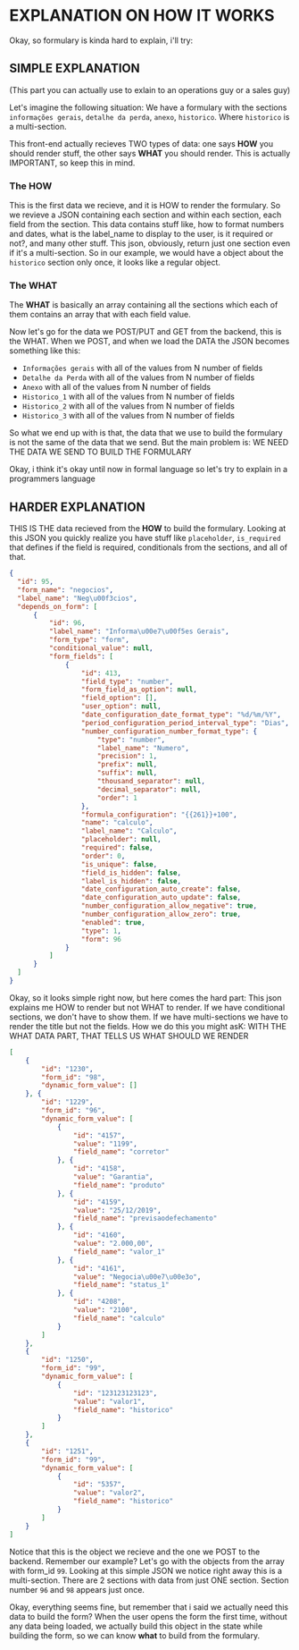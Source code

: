 # EXPLANATION ON HOW IT WORKS

Okay, so formulary is kinda hard to explain, i'll try:

## SIMPLE EXPLANATION
(This part you can actually use to exlain to an operations guy or a sales guy)

Let's imagine the following situation: 
We have a formulary with the sections `informações gerais`, `detalhe da perda`, `anexo`, `historico`. Where `historico` is a multi-section.

This front-end actually recieves TWO types of data: one says __HOW__ you should render stuff, the other says __WHAT__ you should render. 
This is actually IMPORTANT, so keep this in mind.

### The HOW
This is the first data we recieve, and it is HOW to render the formulary. So we revieve a JSON containing each section and within each section, each field from the section.
This data contains stuff like, how to format numbers and dates, what is the label_name to display to the user, is it required or not?, and many other stuff. This json, obviously, return just one section even if it's a multi-section. So in our example, we would have a object about the `historico` section only once, it looks like a regular object.

### The WHAT
The __WHAT__ is basically an array containing all the sections which each of them contains an array that with each field value.

Now let's go for the data we POST/PUT and GET from the backend, this is the WHAT.
When we POST, and when we load the DATA the JSON becomes something like this:
- `Informações gerais` with all of the values from N number of fields
- `Detalhe da Perda`  with all of the values from N number of fields
- `Anexo`  with all of the values from N number of fields
- `Historico_1`  with all of the values from N number of fields
- `Historico_2`  with all of the values from N number of fields
- `Historico_3`  with all of the values from N number of fields


So what we end up with is that, the data that we use to build the formulary is not the same of the data that we send. But the main problem is: 
WE NEED THE DATA WE SEND TO BUILD THE FORMULARY

Okay, i think it's okay until now in formal language so let's try to explain in a programmers language

## HARDER EXPLANATION

THIS IS THE data recieved from the __HOW__ to build the formulary. Looking at this JSON you quickly realize you have stuff like `placeholder`, `is_required` that defines if the field is required, conditionals from the sections, and all of that.

```json
{
  "id": 95,
  "form_name": "negocios",
  "label_name": "Neg\u00f3cios",
  "depends_on_form": [
      {
          "id": 96,
          "label_name": "Informa\u00e7\u00f5es Gerais",
          "form_type": "form",
          "conditional_value": null,
          "form_fields": [
              {
                  "id": 413,
                  "field_type": "number",
                  "form_field_as_option": null,
                  "field_option": [],
                  "user_option": null,
                  "date_configuration_date_format_type": "%d/%m/%Y",
                  "period_configuration_period_interval_type": "Dias",
                  "number_configuration_number_format_type": {
                      "type": "number",
                      "label_name": "Numero",
                      "precision": 1,
                      "prefix": null,
                      "suffix": null,
                      "thousand_separator": null,
                      "decimal_separator": null,
                      "order": 1
                  },
                  "formula_configuration": "{{261}}+100",
                  "name": "calculo",
                  "label_name": "Calculo",
                  "placeholder": null,
                  "required": false,
                  "order": 0,
                  "is_unique": false,
                  "field_is_hidden": false,
                  "label_is_hidden": false,
                  "date_configuration_auto_create": false,
                  "date_configuration_auto_update": false,
                  "number_configuration_allow_negative": true,
                  "number_configuration_allow_zero": true,
                  "enabled": true,
                  "type": 1,
                  "form": 96
              }
          ]
      }
  ]
}
```

Okay, so it looks simple right now, but here comes the hard part: This json explains me HOW to render but not WHAT to render. If we have conditional sections,
we don't have to show them. If we have multi-sections we have to render the title but not the fields. How we do this you might asK:
WITH THE WHAT DATA PART, THAT TELLS US WHAT SHOULD WE RENDER

```json
[
    {
        "id": "1230", 
        "form_id": "98", 
        "dynamic_form_value": []
    }, {
        "id": "1229", 
        "form_id": "96", 
        "dynamic_form_value": [
            {
                "id": "4157", 
                "value": "1199", 
                "field_name": "corretor"
            }, {
                "id": "4158", 
                "value": "Garantia", 
                "field_name": "produto"
            }, {
                "id": "4159", 
                "value": "25/12/2019", 
                "field_name": "previsaodefechamento"
            }, {
                "id": "4160", 
                "value": "2.000,00",
                "field_name": "valor_1"
            }, {
                "id": "4161", 
                "value": "Negocia\u00e7\u00e3o", 
                "field_name": "status_1"
            }, {
                "id": "4208", 
                "value": "2100", 
                "field_name": "calculo"
            }
        ]
    },
    {
        "id": "1250", 
        "form_id": "99", 
        "dynamic_form_value": [
            {
                "id": "123123123123", 
                "value": "valor1",
                "field_name": "historico"
            }
        ]
    },
    {
        "id": "1251", 
        "form_id": "99", 
        "dynamic_form_value": [
            {
                "id": "5357", 
                "value": "valor2",
                "field_name": "historico"
            }
        ]
    }
]
```

Notice that this is the object we recieve and the one we POST to the backend. Remember our example? Let's go with the objects from the array with form_id `99`.
Looking at this simple JSON we notice right away this is a multi-section. There are 2 sections with data from just ONE section. Section number `96` and `98` appears just once.

Okay, everything seems fine, but remember that i said we actually need this data to build the form? 
When the user opens the form the first time, without any data being loaded, 
we actually build this object in the state while building the form, so we can know __what__ to build from the formulary.